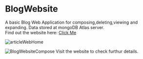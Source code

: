 # BlogWebsite

A basic Blog Web Application for composing,deleting,viewing and expanding.
Data stored at mongoDB Atlas server.</br>
Find out the website here: <span><a href = "https://mighty-headland-99272.herokuapp.com/">Click Me</a></span>

![articleWebHome](https://user-images.githubusercontent.com/66233331/177402471-10e48166-7ca5-4da5-a7ea-7f8502839381.jpg)

![BlogWebsiteCompose](https://user-images.githubusercontent.com/66233331/177402733-6764dec7-1e42-4e4a-b91f-dbf6ad119cf2.jpg)
Visit the website to check furthur details.
